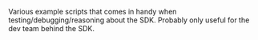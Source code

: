 Various example scripts that comes in handy when testing/debugging/reasoning about the SDK.
Probably only useful for the dev team behind the SDK.
